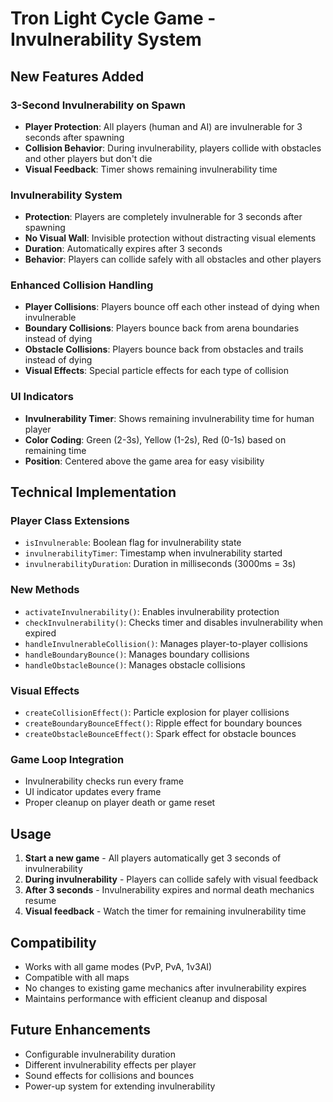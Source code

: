 # Tron Light Cycle Game - Invulnerability System

## New Features Added

### 3-Second Invulnerability on Spawn
- **Player Protection**: All players (human and AI) are invulnerable for 3 seconds after spawning
- **Collision Behavior**: During invulnerability, players collide with obstacles and other players but don't die
- **Visual Feedback**: Timer shows remaining invulnerability time

### Invulnerability System
- **Protection**: Players are completely invulnerable for 3 seconds after spawning
- **No Visual Wall**: Invisible protection without distracting visual elements
- **Duration**: Automatically expires after 3 seconds
- **Behavior**: Players can collide safely with all obstacles and other players

### Enhanced Collision Handling
- **Player Collisions**: Players bounce off each other instead of dying when invulnerable
- **Boundary Collisions**: Players bounce back from arena boundaries instead of dying
- **Obstacle Collisions**: Players bounce back from obstacles and trails instead of dying
- **Visual Effects**: Special particle effects for each type of collision

### UI Indicators
- **Invulnerability Timer**: Shows remaining invulnerability time for human player
- **Color Coding**: Green (2-3s), Yellow (1-2s), Red (0-1s) based on remaining time
- **Position**: Centered above the game area for easy visibility

## Technical Implementation

### Player Class Extensions
- `isInvulnerable`: Boolean flag for invulnerability state
- `invulnerabilityTimer`: Timestamp when invulnerability started
- `invulnerabilityDuration`: Duration in milliseconds (3000ms = 3s)

### New Methods
- `activateInvulnerability()`: Enables invulnerability protection
- `checkInvulnerability()`: Checks timer and disables invulnerability when expired
- `handleInvulnerableCollision()`: Manages player-to-player collisions
- `handleBoundaryBounce()`: Manages boundary collisions
- `handleObstacleBounce()`: Manages obstacle collisions

### Visual Effects
- `createCollisionEffect()`: Particle explosion for player collisions
- `createBoundaryBounceEffect()`: Ripple effect for boundary bounces
- `createObstacleBounceEffect()`: Spark effect for obstacle bounces

### Game Loop Integration
- Invulnerability checks run every frame
- UI indicator updates every frame
- Proper cleanup on player death or game reset

## Usage

1. **Start a new game** - All players automatically get 3 seconds of invulnerability
2. **During invulnerability** - Players can collide safely with visual feedback
3. **After 3 seconds** - Invulnerability expires and normal death mechanics resume
4. **Visual feedback** - Watch the timer for remaining invulnerability time

## Compatibility

- Works with all game modes (PvP, PvA, 1v3AI)
- Compatible with all maps
- No changes to existing game mechanics after invulnerability expires
- Maintains performance with efficient cleanup and disposal

## Future Enhancements

- Configurable invulnerability duration
- Different invulnerability effects per player
- Sound effects for collisions and bounces
- Power-up system for extending invulnerability